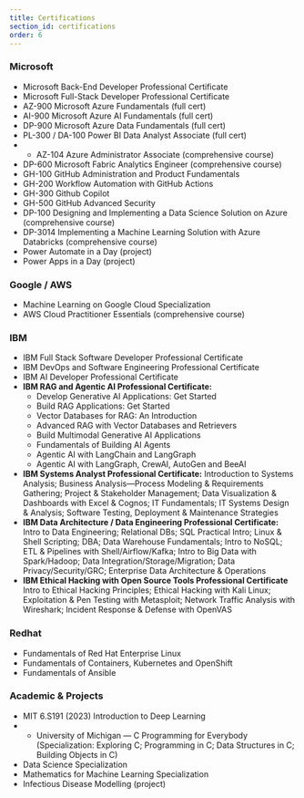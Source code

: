 ```yaml
---
title: Certifications
section_id: certifications
order: 6
---
```


### Microsoft
* Microsoft Back-End Developer Professional Certificate
* Microsoft Full-Stack Developer Professional Certificate
* AZ-900 Microsoft Azure Fundamentals (full cert)
* AI-900 Microsoft Azure AI Fundamentals (full cert)
* DP-900 Microsoft Azure Data Fundamentals (full cert)
* PL-300 / DA-100 Power BI Data Analyst Associate (full cert)
* * AZ-104 Azure Administrator Associate (comprehensive course)
* DP-600 Microsoft Fabric Analytics Engineer (comprehensive course)
* GH-100 GitHub Administration and Product Fundamentals
* GH-200 Workflow Automation with GitHub Actions
* GH-300 Github Copilot
* GH-500 GitHub Advanced Security
* DP-100 Designing and Implementing a Data Science Solution on Azure (comprehensive course)
* DP-3014 Implementing a Machine Learning Solution with Azure Databricks (comprehensive course)
* Power Automate in a Day (project)
* Power Apps in a Day (project)

### Google / AWS
* Machine Learning on Google Cloud Specialization
* AWS Cloud Practitioner Essentials (comprehensive course)

### IBM
* IBM Full Stack Software Developer Professional Certificate
* IBM DevOps and Software Engineering Professional Certificate
* IBM AI Developer Professional Certificate
* **IBM RAG and Agentic AI Professional Certificate:**
  * Develop Generative AI Applications: Get Started
  * Build RAG Applications: Get Started
  * Vector Databases for RAG: An Introduction
  * Advanced RAG with Vector Databases and Retrievers
  * Build Multimodal Generative AI Applications
  * Fundamentals of Building AI Agents
  * Agentic AI with LangChain and LangGraph
  * Agentic AI with LangGraph, CrewAI, AutoGen and BeeAI
* **IBM Systems Analyst Professional Certificate:**
  Introduction to Systems Analysis; Business Analysis—Process Modeling & Requirements Gathering; Project & Stakeholder Management; Data Visualization & Dashboards with Excel & Cognos; IT Fundamentals; IT Systems Design & Analysis; Software Testing, Deployment & Maintenance Strategies
* **IBM Data Architecture / Data Engineering Professional Certificate:**
  Intro to Data Engineering; Relational DBs; SQL Practical Intro; Linux & Shell Scripting; DBA; Data Warehouse Fundamentals; Intro to NoSQL; ETL & Pipelines with Shell/Airflow/Kafka; Intro to Big Data with Spark/Hadoop; Data Integration/Storage/Migration; Data Privacy/Security/GRC; Enterprise Data Architecture & Operations
* **IBM Ethical Hacking with Open Source Tools Professional Certificate**
  Intro to Ethical Hacking Principles; Ethical Hacking with Kali Linux; Exploitation & Pen Testing with Metasploit; Network Traffic Analysis with Wireshark; Incident Response & Defense with OpenVAS

### Redhat
* Fundamentals of Red Hat Enterprise Linux
* Fundamentals of Containers, Kubernetes and OpenShift
* Fundamentals of Ansible

### Academic & Projects
* MIT 6.S191 (2023) Introduction to Deep Learning
* * University of Michigan — C Programming for Everybody (Specialization: Exploring C; Programming in C; Data Structures in C; Building Objects in C)
* Data Science Specialization
* Mathematics for Machine Learning Specialization
* Infectious Disease Modelling (project)

